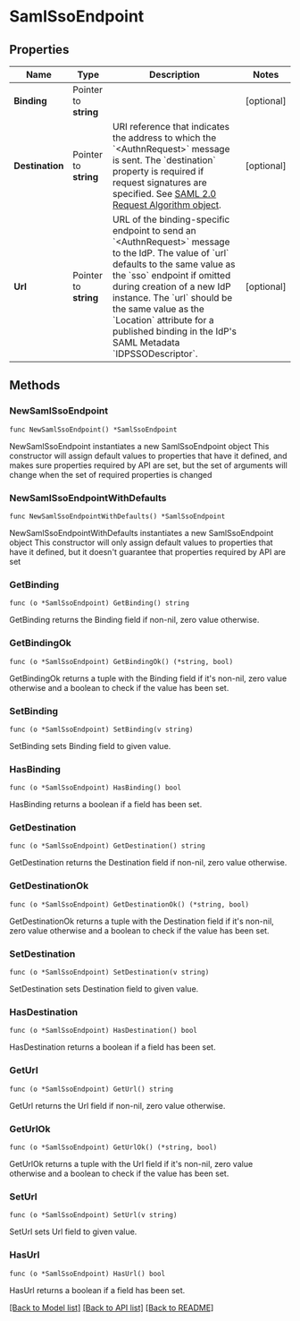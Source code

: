 # SamlSsoEndpoint

## Properties

Name | Type | Description | Notes
------------ | ------------- | ------------- | -------------
**Binding** | Pointer to **string** |  | [optional] 
**Destination** | Pointer to **string** | URI reference that indicates the address to which the &#x60;&lt;AuthnRequest&gt;&#x60; message is sent. The &#x60;destination&#x60; property is required if request signatures are specified. See [SAML 2.0 Request Algorithm object](https://developer.okta.com/docs/api/openapi/okta-management/management/tag/IdentityProvider/#tag/IdentityProvider/operation/createIdentityProvider!path&#x3D;protocol/0/algorithms/request&amp;t&#x3D;request). | [optional] 
**Url** | Pointer to **string** | URL of the binding-specific endpoint to send an &#x60;&lt;AuthnRequest&gt;&#x60; message to the IdP. The value of &#x60;url&#x60; defaults to the same value as the &#x60;sso&#x60; endpoint if omitted during creation of a new IdP instance. The &#x60;url&#x60; should be the same value as the &#x60;Location&#x60; attribute for a published binding in the IdP&#39;s SAML Metadata &#x60;IDPSSODescriptor&#x60;. | [optional] 

## Methods

### NewSamlSsoEndpoint

`func NewSamlSsoEndpoint() *SamlSsoEndpoint`

NewSamlSsoEndpoint instantiates a new SamlSsoEndpoint object
This constructor will assign default values to properties that have it defined,
and makes sure properties required by API are set, but the set of arguments
will change when the set of required properties is changed

### NewSamlSsoEndpointWithDefaults

`func NewSamlSsoEndpointWithDefaults() *SamlSsoEndpoint`

NewSamlSsoEndpointWithDefaults instantiates a new SamlSsoEndpoint object
This constructor will only assign default values to properties that have it defined,
but it doesn't guarantee that properties required by API are set

### GetBinding

`func (o *SamlSsoEndpoint) GetBinding() string`

GetBinding returns the Binding field if non-nil, zero value otherwise.

### GetBindingOk

`func (o *SamlSsoEndpoint) GetBindingOk() (*string, bool)`

GetBindingOk returns a tuple with the Binding field if it's non-nil, zero value otherwise
and a boolean to check if the value has been set.

### SetBinding

`func (o *SamlSsoEndpoint) SetBinding(v string)`

SetBinding sets Binding field to given value.

### HasBinding

`func (o *SamlSsoEndpoint) HasBinding() bool`

HasBinding returns a boolean if a field has been set.

### GetDestination

`func (o *SamlSsoEndpoint) GetDestination() string`

GetDestination returns the Destination field if non-nil, zero value otherwise.

### GetDestinationOk

`func (o *SamlSsoEndpoint) GetDestinationOk() (*string, bool)`

GetDestinationOk returns a tuple with the Destination field if it's non-nil, zero value otherwise
and a boolean to check if the value has been set.

### SetDestination

`func (o *SamlSsoEndpoint) SetDestination(v string)`

SetDestination sets Destination field to given value.

### HasDestination

`func (o *SamlSsoEndpoint) HasDestination() bool`

HasDestination returns a boolean if a field has been set.

### GetUrl

`func (o *SamlSsoEndpoint) GetUrl() string`

GetUrl returns the Url field if non-nil, zero value otherwise.

### GetUrlOk

`func (o *SamlSsoEndpoint) GetUrlOk() (*string, bool)`

GetUrlOk returns a tuple with the Url field if it's non-nil, zero value otherwise
and a boolean to check if the value has been set.

### SetUrl

`func (o *SamlSsoEndpoint) SetUrl(v string)`

SetUrl sets Url field to given value.

### HasUrl

`func (o *SamlSsoEndpoint) HasUrl() bool`

HasUrl returns a boolean if a field has been set.


[[Back to Model list]](../README.md#documentation-for-models) [[Back to API list]](../README.md#documentation-for-api-endpoints) [[Back to README]](../README.md)


